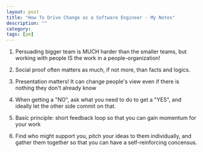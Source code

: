 ```yaml
---
layout: post
title: "How To Drive Change as a Software Engineer - My Notes" 
description: ""
category: 
tags: [pm]
---
```


1. Persuading bigger team is MUCH harder than the smaller teams, but working with people IS the work in a people-organization! 

2. Social proof often matters as much, if not more, than facts and logics.

3. Presentation matters! It can change people's view even if there is nothing they don't already know

4. When getting a "NO", ask what you need to do to get a "YES", and ideally let the other side commit on that.

5. Basic principle: short feedback loop so that you can gain momentum for your work

6. Find who might support you, pitch your ideas to them individually, and gather them together so that you can have a self-reinforcing concensus.


